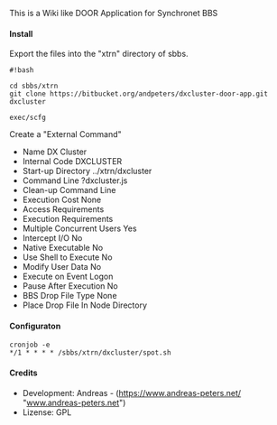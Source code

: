 This is a Wiki like DOOR Application for Synchronet BBS

#### Install ####

Export the files into the "xtrn" directory of sbbs.

```
#!bash

cd sbbs/xtrn
git clone https://bitbucket.org/andpeters/dxcluster-door-app.git dxcluster

exec/scfg

```

Create a "External Command"

*   Name                       DX Cluster                     
*   Internal Code              DXCLUSTER                    
*   Start-up Directory         ../xtrn/dxcluster      
*   Command Line               ?dxcluster.js          
*   Clean-up Command Line                              
*   Execution Cost             None                    
*   Access Requirements                                
*   Execution Requirements                             
*   Multiple Concurrent Users  Yes                     
*   Intercept I/O              No                      
*   Native Executable          No                      
*   Use Shell to Execute       No                      
*   Modify User Data           No                      
*   Execute on Event           Logon                   
*   Pause After Execution      No                      
*   BBS Drop File Type         None                    
*   Place Drop File In         Node Directory  

#### Configuraton ####

```
cronjob -e
*/1 * * * * /sbbs/xtrn/dxcluster/spot.sh
```


#### Credits ####

*   Development: Andreas - (https://www.andreas-peters.net/ "www.andreas-peters.net")
*   Lizense: GPL

